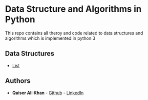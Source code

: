 # Data Structure and Algorithms in Python
This repo contains all theroy and code related to data structures and  algorithms which is implemented in python 3
## Data Structures
  - [List](https://github.com/qaiseralikhan/data-structures-and-algorithms-python/blob/master/data-structures/list.py)
## Authors
* **Qaiser Ali Khan** - [Github](https://github.com/qaiseralikhan) - [LinkedIn](https://www.linkedin.com/in/qaiseralikhan/)
